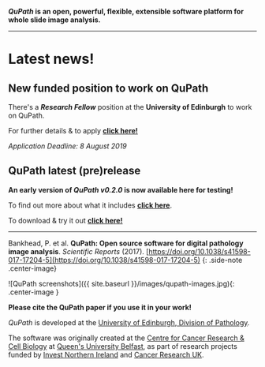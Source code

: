 <!-- ![]({{ site.baseurl }}/images/qupath-banner.jpg){: .center-image .max-width-100 } -->

<!-- ## QuPath -->

**_QuPath_ is an open, powerful, flexible, extensible software platform for whole slide image analysis.**

----

# Latest news!

## New funded position to work on QuPath

There's a _**Research Fellow**_ position at the **University of Edinburgh** to work on QuPath.

For further details & to apply **[click here!](https://www.vacancies.ed.ac.uk/pls/corehrrecruit/erq_jobspec_version_4.jobspec?p_id=048500)**

_Application Deadline: 8 August 2019_


## QuPath latest (pre)release

**An early version of _QuPath v0.2.0_ is now available here for testing!**

To find out more about what it includes **[click here](QuPath-v0.2.0)**.

To download & try it out **[click here!](https://github.com/qupath/qupath/releases/latest)**

----

Bankhead, P. et al. **QuPath: Open source software for digital pathology image analysis**. _Scientific Reports_ (2017). [https://doi.org/10.1038/s41598-017-17204-5](https://doi.org/10.1038/s41598-017-17204-5)
{: .side-note .center-image}

![QuPath screenshots]({{ site.baseurl }}/images/qupath-images.jpg){: .center-image }
<!-- http://creativecommons.org/licenses/by/4.0/ -->

**Please cite the QuPath paper if you use it in your work!**

_QuPath_ is developed at the <a href="https://www.ed.ac.uk/pathology">University of Edinburgh, Division of Pathology</a>.

The software was originally created at the <a href="http://www.qub.ac.uk/research-centres/CentreforCancerResearchCellBiology/">Centre for Cancer Research & Cell Biology</a> at <a href="http://www.qub.ac.uk">Queen's University Belfast</a>, as part of research projects funded by <a href="http://www.investni.com">Invest Northern Ireland</a> and <a href="http://www.cancerresearchuk.org">Cancer Research UK</a>.
